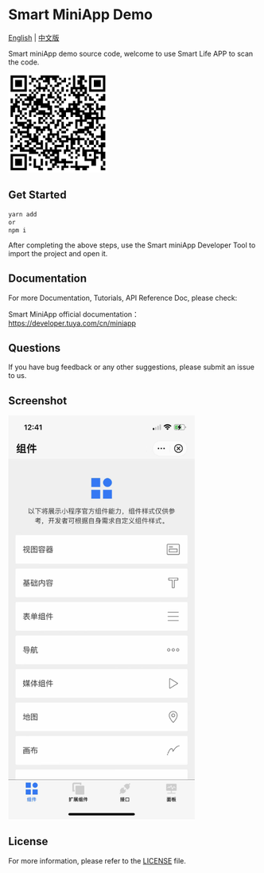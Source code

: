 # Smart MiniApp Demo

[English](README.md) | [中文版](README_cn.md)

Smart miniApp demo source code, welcome to use Smart Life APP to scan the code.

<img  src="assets/images/miniappDemo.png" width="200" />

## Get Started

```shell
yarn add
or
npm i
```

After completing the above steps, use the Smart miniApp Developer Tool to import the project and open it.

## Documentation

For more Documentation, Tutorials, API Reference Doc, please check:

Smart MiniApp official documentation：https://developer.tuya.com/cn/miniapp

## Questions

If you have bug feedback or any other suggestions, please submit an issue to us.

## Screenshot

<img src="assets/images/screen.jpg" width="375" />

## License

For more information, please refer to the [LICENSE](LICENSE) file.